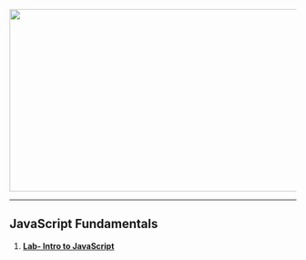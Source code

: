 <a href="#"><img src="https://i.imgur.com/skZHWAG.png"  width="1000" height="320"></img></a>

---
## <b>JavaScript Fundamentals</b>
1.  <a href="https://github.com/IvayloIV/JS-Core/tree/master/JavaScript%20Fundamentals/Lab-%20Intro%20to%20JavaScript" > <b>Lab- Intro to JavaScript</b> </a> 
